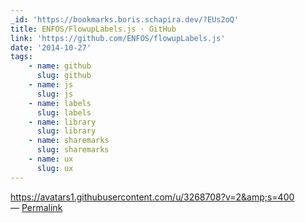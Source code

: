 ```yaml
---
_id: 'https://bookmarks.boris.schapira.dev/?EUs2oQ'
title: ENFOS/FlowupLabels.js · GitHub
link: 'https://github.com/ENFOS/flowupLabels.js'
date: '2014-10-27'
tags:
    - name: github
      slug: github
    - name: js
      slug: js
    - name: labels
      slug: labels
    - name: library
      slug: library
    - name: sharemarks
      slug: sharemarks
    - name: ux
      slug: ux
---
```


<a href="https://avatars1.githubusercontent.com/u/3268708?v=2&amp;s=400">https://avatars1.githubusercontent.com/u/3268708?v=2&amp;s=400</a>
<br>&#8212;
<a href="https://bookmarks.boris.schapira.dev/?EUs2oQ" title="Permalink">Permalink</a>
